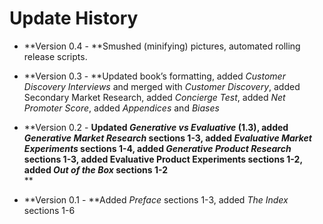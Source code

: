 # Update History

* **Version 0.4 - **Smushed \(minifying\) pictures, automated rolling release scripts.

* **Version 0.3 - **Updated book’s formatting, added _Customer Discovery Interviews_ and merged with _Customer Discovery_, added Secondary Market Research, added _Concierge Test_, added _Net Promoter Score_, added _Appendices_ and _Biases_

* **Version 0.2 - **Updated _Generative vs Evaluative_ \(1.3\), added _Generative Market Research_ sections 1-3, added _Evaluative Market Experiments_ sections 1-4, added _Generative Product Research_ sections 1-3, added Evaluative Product Experiments sections 1-2, added _Out of the Box_ sections 1-2**      
  **

* **Version 0.1 - **Added _Preface_ sections 1-3, added _The Index_ sections 1-6



